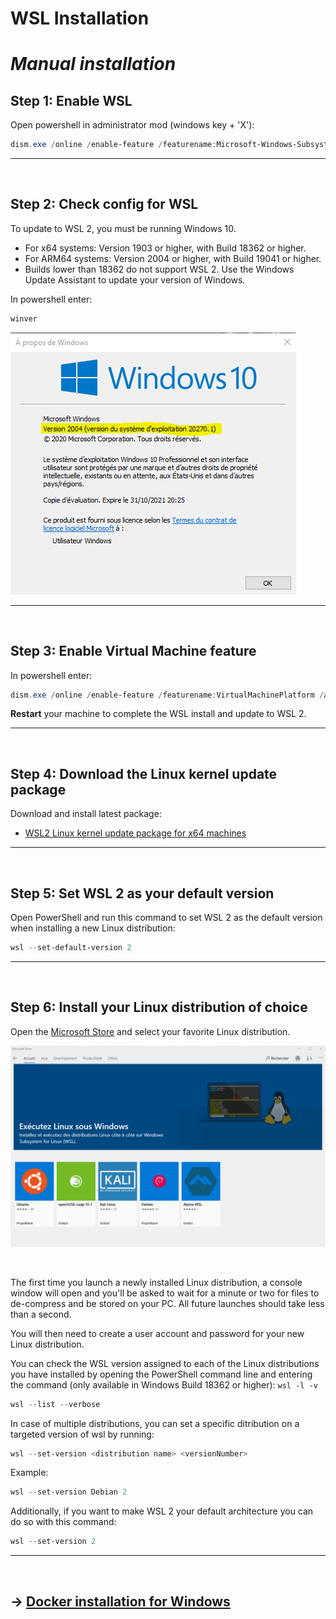 # **WSL Installation**

# *Manual installation*

## Step 1: Enable WSL
Open powershell in administrator mod (windows key + 'X'):

```powershell
dism.exe /online /enable-feature /featurename:Microsoft-Windows-Subsystem-Linux /all /norestart
```
---
<br>

## Step 2: Check config for WSL
To update to WSL 2, you must be running Windows 10.

+ For x64 systems: Version 1903 or higher, with Build 18362 or higher.
+ For ARM64 systems: Version 2004 or higher, with Build 19041 or higher.
+ Builds lower than 18362 do not support WSL 2. Use the Windows Update Assistant to update your version of Windows.

In powershell enter:

```powershell
winver
```
![Windows build](./images/winbuild.PNG)

---
<br>

## Step 3: Enable Virtual Machine feature
In powershell enter:

```powershell
dism.exe /online /enable-feature /featurename:VirtualMachinePlatform /all /norestart
```

**Restart** your machine to complete the WSL install and update to WSL 2.

---
<br>

## Step 4: Download the Linux kernel update package
Download and install latest package:
+ [WSL2 Linux kernel update package for x64 machines](https://wslstorestorage.blob.core.windows.net/wslblob/wsl_update_x64.msi)

---
<br>

## Step 5: Set WSL 2 as your default version
Open PowerShell and run this command to set WSL 2 as the default version when installing a new Linux distribution:

```powershell
wsl --set-default-version 2
```

---
<br>

## Step 6: Install your Linux distribution of choice
Open the [Microsoft Store](https://aka.ms/wslstore) and select your favorite Linux distribution.
<br>

![Windows build](./images/MSStore.PNG)

<br>

The first time you launch a newly installed Linux distribution, a console window will open and you'll be asked to wait for a minute or two for files to de-compress and be stored on your PC. All future launches should take less than a second.

You will then need to create a user account and password for your new Linux distribution.

You can check the WSL version assigned to each of the Linux distributions you have installed by opening the PowerShell command line and entering the command (only available in Windows Build 18362 or higher): `wsl -l -v`


```powershell
wsl --list --verbose
```
In case of multiple distributions, you can set a specific ditribution on a targeted version of wsl by running:

```powershell
wsl --set-version <distribution name> <versionNumber>
```

Example:

```powershell
wsl --set-version Debian 2
```

Additionally, if you want to make WSL 2 your default architecture you can do so with this command:

```powershell
wsl --set-version 2
```

---
<br>

## -> [Docker installation for Windows](./2---Docker-installation-for-Windows.md)
